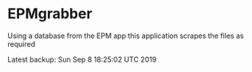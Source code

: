 # EPMgrabber
Using a database from the EPM app this application scrapes the files as required


Latest backup: Sun Sep 8 18:25:02 UTC 2019
